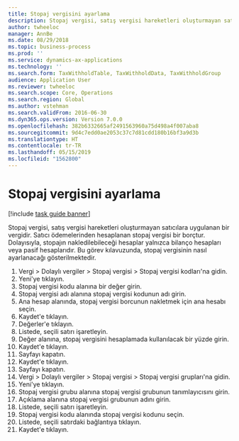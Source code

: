 ```yaml
---
title: Stopaj vergisini ayarlama
description: Stopaj vergisi, satış vergisi hareketleri oluşturmayan satıcılara uygulanan bir vergidir.
author: twheeloc
manager: AnnBe
ms.date: 08/29/2018
ms.topic: business-process
ms.prod: ''
ms.service: dynamics-ax-applications
ms.technology: ''
ms.search.form: TaxWithholdTable, TaxWithholdData, TaxWithholdGroup
audience: Application User
ms.reviewer: twheeloc
ms.search.scope: Core, Operations
ms.search.region: Global
ms.author: vstehman
ms.search.validFrom: 2016-06-30
ms.dyn365.ops.version: Version 7.0.0
ms.openlocfilehash: 382b6332665af2491563960a75d498a4f007aba8
ms.sourcegitcommit: 9d4c7edd0ae2053c37c7d81cdd180b16bf3a9d3b
ms.translationtype: HT
ms.contentlocale: tr-TR
ms.lasthandoff: 05/15/2019
ms.locfileid: "1562800"
---
```

# <a name="set-up-withholding-tax"></a>Stopaj vergisini ayarlama

[!include [task guide banner](../../includes/task-guide-banner.md)]

Stopaj vergisi, satış vergisi hareketleri oluşturmayan satıcılara uygulanan bir vergidir. Satıcı ödemelerinden hesaplanan stopaj vergisi bir borçtur. Dolayısıyla, stopajın nakledilebileceği hesaplar yalnızca bilanço hesapları veya pasif hesaplarıdır. Bu görev kılavuzunda, stopaj vergisinin nasıl ayarlanacağı gösterilmektedir.

1. Vergi > Dolaylı vergiler > Stopaj vergisi > Stopaj vergisi kodları'na gidin.
2. Yeni'ye tıklayın.
3. Stopaj vergisi kodu alanına bir değer girin.
4. Stopaj vergisi adı alanına stopaj vergisi kodunun adı girin.
5. Ana hesap alanında, stopaj vergisi borcunun nakletmek için ana hesabı seçin.
6. Kaydet'e tıklayın.
7. Değerler'e tıklayın.
8. Listede, seçili satırı işaretleyin.
9. Değer alanına, stopaj vergisini hesaplamada kullanılacak bir yüzde girin.
10. Kaydet'e tıklayın.
11. Sayfayı kapatın.
12. Kaydet'e tıklayın.
13. Sayfayı kapatın.
14. Vergi > Dolaylı vergiler > Stopaj vergisi > Stopaj vergisi grupları'na gidin.
15. Yeni'ye tıklayın.
16. Stopaj vergisi grubu alanına stopaj vergisi grubunun tanımlayıcısını girin.
17. Açıklama alanına stopaj vergisi grubunun adını girin.
18. Listede, seçili satırı işaretleyin.
19. Stopaj vergisi kodu alanında stopaj vergisi kodunu seçin.
20. Listede, seçili satırdaki bağlantıya tıklayın.
21. Kaydet'e tıklayın.

